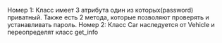 Номер 1:
Класс имеет 3 атрибута один из которых(password) приватный. Также есть 2 метода, которые позволяют проверять и устанавливать пароль.
Номер 2:
Класс Car наследуется от Vehicle и переопределят класс get_info
